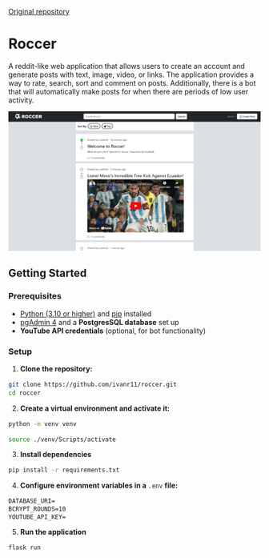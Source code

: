 [Original repository](https://github.com/Fenshway/roccer)

# Roccer

A reddit-like web application that allows users to create an account and generate posts with text, image, video, or links. The application provides a way to rate, search, sort and comment on posts. Additionally, there is a bot that will automatically make posts for when there are periods of low user activity.

![Roccer home page](static/assets/roccer.png)

## Getting Started

### Prerequisites

- [Python (3.10 or higher)](https://www.python.org/downloads/) and [pip](https://pip.pypa.io/en/stable/installation/) installed
- [pgAdmin 4](https://www.pgadmin.org/download/) and a **PostgresSQL database** set up
- **YouTube API credentials** (optional, for bot functionality)

### Setup

1. **Clone the repository:**

```bash
git clone https://github.com/ivanr11/roccer.git
cd roccer
```

2. **Create a virtual environment and activate it:**

```bash
python -m venv venv
```

```bash
source ./venv/Scripts/activate
```

3. **Install dependencies**

```bash
pip install -r requirements.txt
```

4. **Configure environment variables in a** `.env` **file:**

```
DATABASE_URI=
BCRYPT_ROUNDS=10
YOUTUBE_API_KEY=
```

5. **Run the application**

```bash
flask run
```
